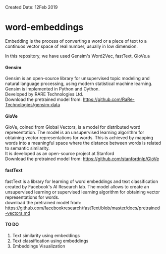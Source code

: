 Created Date: 12Feb 2019

# word-embeddings
Embedding is the process of converting a word or a piece of text to a continuos vector space of real number, usually in low dimension.

In this repository, we have used Gensim's Word2Vec, fastText, GloVe.a

#### Gensim
Gensim is an open-source library for unsupervised topic modeling and natural language processing, using modern statistical machine learning. Gensim is implemented in Python and Cython.
<br>Developed by RARE Technologies Ltd.<br>
Download the pretrained model from: https://github.com/RaRe-Technologies/gensim-data

#### GloVe
GloVe, coined from Global Vectors, is a model for distributed word representation. The model is an unsupervised learning algorithm for obtaining vector representations for words. This is achieved by mapping words into a meaningful space where the distance between words is related to semantic similarity.
<br>
It is developed as an open-source project at Stanford<br>
Download the pretrained model from: https://github.com/stanfordnlp/GloVe

#### fastText
fastText is a library for learning of word embeddings and text classification created by Facebook's AI Research lab. The model allows to create an unsupervised learning or supervised learning algorithm for obtaining vector representations for words.
<br>
download the pretrained model from: https://github.com/facebookresearch/fastText/blob/master/docs/pretrained-vectors.md

#### TO DO
1. Text similarity using embeddings
2. Text classification using embeddings
3. Embeddings Visualization
